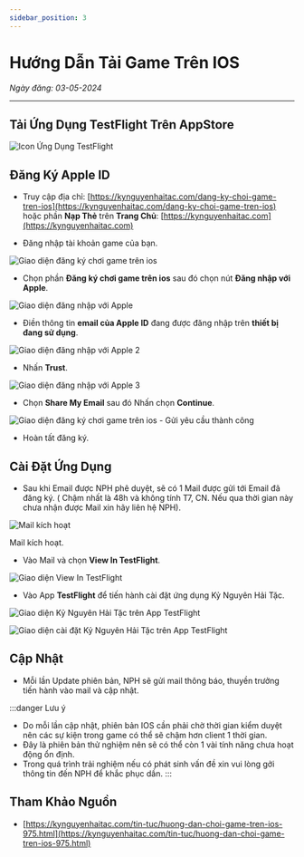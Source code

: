 ```yaml
---
sidebar_position: 3
---
```


# Hướng Dẫn Tải Game Trên IOS

*Ngày đăng: 03-05-2024*

<hr/>

## Tải Ứng Dụng TestFlight Trên AppStore

<div className="text--center">

![Icon Ứng Dụng TestFlight](https://static.kynguyenhaitac.com//files/uploads/files/2021/2022/Picture1.jpg)
</div>

## Đăng Ký Apple ID

- Truy cập địa chỉ: [https://kynguyenhaitac.com/dang-ky-choi-game-tren-ios](https://kynguyenhaitac.com/dang-ky-choi-game-tren-ios) hoặc phần **Nạp Thẻ** trên **Trang Chủ**: [https://kynguyenhaitac.com](https://kynguyenhaitac.com)

- Đăng nhập tài khoản game của bạn.

<div className="text--center">

![Giao diện đăng ký chơi game trên ios](https://static.kynguyenhaitac.com//files/uploads/files/2021/2022/Picture2(3).png)
</div>

- Chọn phần **Đăng ký chơi game trên ios** sau đó chọn nút **Đăng nhập với Apple**.

<div className="text--center">

![Giao diện đăng nhập với Apple](https://static.kynguyenhaitac.com//files/uploads/files/2021/2022/Picture3(3).png)
</div>

- Điền thông tin **email của Apple ID** đang được đăng nhập trên **thiết bị đang sử dụng**.

<div className="text--center">

![Giao diện đăng nhập với Apple 2](https://static.kynguyenhaitac.com//files/uploads/files/2021/2022/Picture4(3).png)
</div>

- Nhấn **Trust**.

<div className="text--center">

![Giao diện đăng nhập với Apple 3](https://static.kynguyenhaitac.com//files/uploads/files/2021/2022/Picture5(3).png)
</div>

- Chọn **Share My Email** sau đó Nhấn chọn **Continue**.

<div className="text--center">

![Giao diện đăng ký chơi game trên ios - Gửi yêu cầu thành công](https://static.kynguyenhaitac.com//files/uploads/files/2021/2022/Picture6(3).png)

</div>

- Hoàn tất đăng ký.

## Cài Đặt Ứng Dụng

- Sau khi Email được NPH phê duyệt, sẽ có 1 Mail được gửi tới Email đã đăng ký. ( Chậm nhất là 48h và không tính T7, CN. Nếu qua thời gian này chưa nhận được Mail xin hãy liên hệ NPH).

<div className="text--center">

![Mail kích hoạt](https://static.kynguyenhaitac.com//files/uploads/files/2021/2022/Picture7(2).png)

Mail kích hoạt.
</div>

- Vào Mail và chọn **View In TestFlight**.

<div className="text--center">

![Giao diện View In TestFlight](https://static.kynguyenhaitac.com//files/uploads/files/2021/2022/Picture8(2).png)
</div>

- Vào App **TestFlight** để tiến hành cài đặt ứng dụng Kỷ Nguyên Hải Tặc.

<div className="text--center">

![Giao diện Kỷ Nguyên Hải Tặc trên App TestFlight](https://static.kynguyenhaitac.com//files/uploads/files/2021/2022/Picture9(2).png)

![Giao diện cài đặt Kỷ Nguyên Hải Tặc trên App TestFlight](https://static.kynguyenhaitac.com//files/uploads/files/2021/2022/Picture10(2).png)
</div>

## Cập Nhật

- Mỗi lần Update phiên bản, NPH sẽ gửi mail thông báo, thuyền trưởng tiến hành vào mail và cập nhật.

:::danger Lưu ý

- Do mỗi lần cập nhật, phiên bản IOS cần phải chờ thời gian kiểm duyệt nên các sự kiện trong game có thể sẽ chậm hơn client 1 thời gian.
- Đây là phiên bản thử nghiệm nên sẽ có thể còn 1 vài tính năng chưa hoạt động ổn định.
- Trong quá trình trải nghiệm nếu có phát sinh vấn đề xin vui lòng gởi thông tin đến NPH để khắc phục dần.
:::

## Tham Khảo Nguồn

- [https://kynguyenhaitac.com/tin-tuc/huong-dan-choi-game-tren-ios-975.html](https://kynguyenhaitac.com/tin-tuc/huong-dan-choi-game-tren-ios-975.html)
